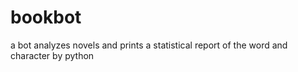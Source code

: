 # bookbot
a bot analyzes novels and prints a statistical report of the word and character by python
